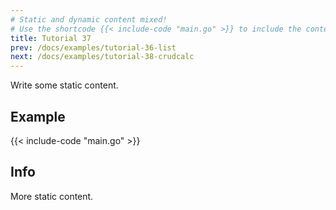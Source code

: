 ```yaml
---
# Static and dynamic content mixed!
# Use the shortcode {{< include-code "main.go" >}} to include the content of the file as a go-code block.
title: Tutorial 37
prev: /docs/examples/tutorial-36-list
next: /docs/examples/tutorial-38-crudcalc
---
```


Write some static content.

## Example
{{< include-code "main.go" >}}

## Info
More static content.
